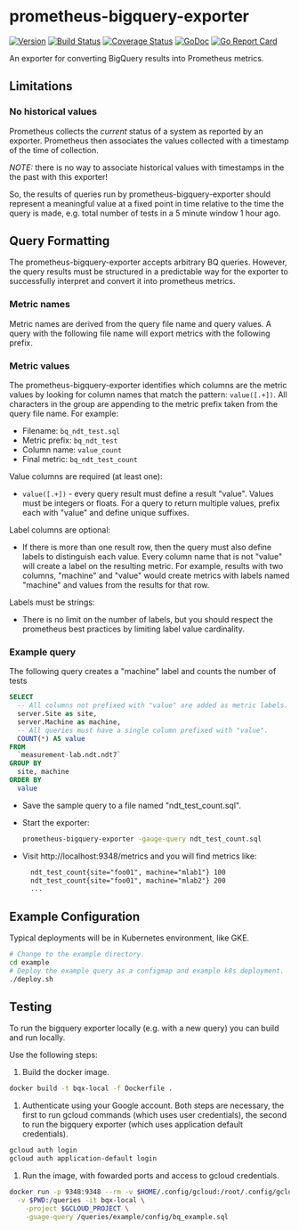 # prometheus-bigquery-exporter

[![Version](https://img.shields.io/github/tag/m-lab/prometheus-bigquery-exporter.svg)](https://github.com/m-lab/prometheus-bigquery-exporter/releases) [![Build Status](https://travis-ci.org/m-lab/prometheus-bigquery-exporter.svg?branch=master)](https://travis-ci.org/m-lab/prometheus-bigquery-exporter) [![Coverage Status](https://coveralls.io/repos/m-lab/prometheus-bigquery-exporter/badge.svg?branch=master)](https://coveralls.io/github/m-lab/prometheus-bigquery-exporter?branch=master) [![GoDoc](https://godoc.org/github.com/m-lab/prometheus-bigquery-exporter?status.svg)](https://godoc.org/github.com/m-lab/prometheus-bigquery-exporter) [![Go Report Card](https://goreportcard.com/badge/github.com/m-lab/prometheus-bigquery-exporter)](https://goreportcard.com/report/github.com/m-lab/prometheus-bigquery-exporter)

An exporter for converting BigQuery results into Prometheus metrics.

## Limitations

### No historical values

Prometheus collects the *current* status of a system as reported by an exporter.
Prometheus then associates the values collected with a timestamp of the time of
collection.

*NOTE:* there is no way to associate historical values with timestamps in the
the past with this exporter!

So, the results of queries run by prometheus-bigquery-exporter should represent
a meaningful value at a fixed point in time relative to the time the query is
made, e.g. total number of tests in a 5 minute window 1 hour ago.

## Query Formatting

The prometheus-bigquery-exporter accepts arbitrary BQ queries. However, the
query results must be structured in a predictable way for the exporter to
successfully interpret and convert it into prometheus metrics.

### Metric names

Metric names are derived from the query file name and query values. A query
with the following file name will export metrics with the following prefix.

### Metric values

The prometheus-bigquery-exporter identifies which columns are the metric
values by looking for column names that match the pattern: `value([.+])`. All
characters in the group are appending to the metric prefix taken from the
query file name. For example:

* Filename: `bq_ndt_test.sql`
* Metric prefix: `bq_ndt_test`
* Column name: `value_count`
* Final metric: `bq_ndt_test_count`

Value columns are required (at least one):

* `value([.+])` - every query result must define a result "value". Values must
  be integers or floats. For a query to return multiple values, prefix each
  with "value" and define unique suffixes.

Label columns are optional:

* If there is more than one result row, then the query must also define labels
  to distinguish each value. Every column name that is not "value" will create
  a label on the resulting metric. For example, results with two columns,
  "machine" and "value" would create metrics with labels named "machine" and
  values from the results for that row.

Labels must be strings:

* There is no limit on the number of labels, but you should respect the
  prometheus best practices by limiting label value cardinality.

### Example query

The following query creates a "machine" label and counts the number of tests

```sql
SELECT
  -- All columns not prefixed with "value" are added as metric labels.
  server.Site as site,
  server.Machine as machine,
  -- All queries must have a single column prefixed with "value".
  COUNT(*) AS value
FROM
  `measurement-lab.ndt.ndt7`
GROUP BY
  site, machine
ORDER BY
  value
```

* Save the sample query to a file named "ndt_test_count.sql".
* Start the exporter:

  ```sh
  prometheus-bigquery-exporter -gauge-query ndt_test_count.sql
  ```

* Visit http://localhost:9348/metrics and you will find metrics like:

  ```txt
    ndt_test_count{site="foo01", machine="mlab1"} 100
    ndt_test_count{site="foo01", machine="mlab2"} 200
    ...
  ```

## Example Configuration

Typical deployments will be in Kubernetes environment, like GKE.

```sh
# Change to the example directory.
cd example
# Deploy the example query as a configmap and example k8s deployment.
./deploy.sh
```

## Testing

To run the bigquery exporter locally (e.g. with a new query) you can build
and run locally.

Use the following steps:

1. Build the docker image.

```sh
docker build -t bqx-local -f Dockerfile .
```

1. Authenticate using your Google account. Both steps are necessary, the
  first to run gcloud commands (which uses user credentials), the second to run
  the bigquery exporter (which uses application default credentials).

```sh
gcloud auth login
gcloud auth application-default login
```

1. Run the image, with fowarded ports and access to gcloud credentials.

```sh
docker run -p 9348:9348 --rm -v $HOME/.config/gcloud:/root/.config/gcloud \
  -v $PWD:/queries -it bqx-local \
    -project $GCLOUD_PROJECT \
    -guage-query /queries/example/config/bq_example.sql
```
